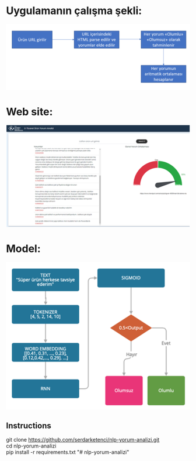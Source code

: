
# Uygulamanın çalışma şekli:
<img src="./images/flow.png" width="700px" >

# Web site:
<img src="./images/preview.png" width="700px" >

# Model:
<img src="./images/model.png" width="700px" >



## Instructions
git clone https://github.com/serdarketenci/nlp-yorum-analizi.git <br />
cd nlp-yorum-analizi <br />
pip install -r requirements.txt
"# nlp-yorum-analizi" 
